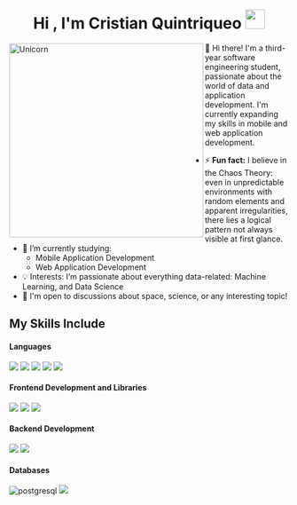 <h1 align="center"><b>Hi , I'm Cristian Quintriqueo </b><img src="https://camo.githubusercontent.com/9fd2c024a247a44434ed1c44c7c2fc2481e3333b4192330e2ae61ccfcac19d47/68747470733a2f2f656d6f6a69732e736c61636b6d6f6a69732e636f6d2f656d6f6a69732f696d616765732f313533313834393433302f343234362f626c6f622d73756e676c61737365732e6769663f31353331383439343330" width="35"></h1>
<!--  -->
<img align="left" width=350px alt="Unicorn" src="https://media1.giphy.com/media/v1.Y2lkPTc5MGI3NjExYTNidTRsZG8xMDI1dTUxa2R5OTRpYmFjNDFvcHE3Nnhwdm1sbzQyZCZlcD12MV9pbnRlcm5hbF9naWZfYnlfaWQmY3Q9cw/4sKa91NNQsxm9iM7XT/giphy.webp" />

👋 Hi there! I'm a third-year software engineering student, passionate about the world of data and application development. I'm currently expanding my skills in mobile and web application development.
- ⚡ **Fun fact:** I believe in the Chaos Theory: even in unpredictable environments with random elements and apparent irregularities, there lies a logical pattern not always visible at first glance.
- 🔭 I’m currently studying:
  - Mobile Application Development 
  - Web Application Development 
- 💡 Interests: I’m passionate about everything data-related: Machine Learning, and Data Science
- 💬 I'm open to discussions about space, science, or any interesting topic!



## My Skills Include

<h4> Languages </h4>
<span> 
  <img src="https://img.shields.io/badge/HTML5-E34F26?style=for-the-badge&logo=html5&logoColor=white">
  <img src="https://img.shields.io/badge/CSS3-1572B6?style=for-the-badge&logo=css3&logoColor=white">
  <img src="https://img.shields.io/badge/JavaScript-F7DF1E?style=for-the-badge&logo=javascript&logoColor=black">
  <img src="https://img.shields.io/badge/python-3670A0?style=for-the-badge&logo=python&logoColor=ffdd54">
  <img src= "https://img.shields.io/badge/typescript-%23007ACC.svg?style=for-the-badge&logo=typescript&logoColor=white">
 


</span>


<h4> Frontend Development and Libraries </h4>

<span>
  <img src="https://img.shields.io/badge/Git-F05032?style=for-the-badge&logo=git&logoColor=white">
  <img src="https://img.shields.io/badge/Ionic-%233880FF.svg?style=for-the-badge&logo=Ionic&logoColor=white">
  <img src="https://img.shields.io/badge/react-%2320232a.svg?style=for-the-badge&logo=react&logoColor=%2361DAFB">
  
<h4> Backend Development </h4>
<span>
  <img src="https://img.shields.io/badge/node.js-6DA55F?style=for-the-badge&logo=node.js&logoColor=white">
  <img src="https://img.shields.io/badge/nestjs-%23E0234E.svg?style=for-the-badge&logo=nestjs&logoColor=white">
</span>
<h4>Databases </h4>
<span>
  <img src="https://img.shields.io/badge/postgreSQL-4169E1.svg?style=for-the-badge&logo=postgresql&logoColor=white"
      alt="postgresql"/> 
  <img src="https://img.shields.io/badge/Oracle-F80000?style=for-the-badge&logo=oracle&logoColor=white">

  <!--
**Thecris28/Thecris28** is a ✨ _special_ ✨ repository because its `README.md` (this file) appears on your GitHub profile.

Here are some ideas to get you started:

- 🔭 I’m currently working on ...
- 🌱 I’m currently learning ...
- 👯 I’m looking to collaborate on ...
- 🤔 I’m looking for help with ...
- 💬 Ask me about ...
- 📫 How to reach me: ...
- 😄 Pronouns: ...
- ⚡ Fun fact: ...
-->
